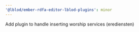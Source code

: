 ```yaml
---
'@lblod/ember-rdfa-editor-lblod-plugins': minor
---
```


Add plugin to handle inserting worship services (erediensten)
